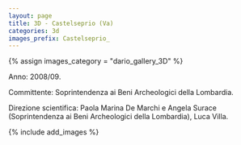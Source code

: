 ```yaml
---
layout: page
title: 3D - Castelseprio (Va) 
categories: 3d
images_prefix: Castelseprio_
---
```


{% assign images_category = "dario_gallery_3D" %}

Anno: 2008/09.

Committente: Soprintendenza ai Beni Archeologici della Lombardia.

Direzione scientifica: Paola Marina De Marchi e Angela Surace (Soprintendenza ai Beni Archeologici della Lombardia), Luca Villa.

{% include add_images %}

